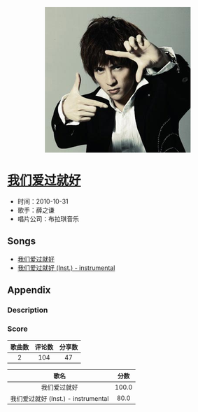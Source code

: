 <p align="center">
	<img src="imgs/我们爱过就好.jpg" alt="album_img" />
</p>

# [我们爱过就好](https://music.163.com/album?id=2533172)

* 时间：2010-10-31
* 歌手：薛之谦
* 唱片公司：布拉琪音乐
## Songs

* [我们爱过就好](songs/我们爱过就好_26600199/README.md)
* [我们爱过就好 (Inst.) - instrumental](songs/我们爱过就好_inst_instrumental_26600876/README.md)
## Appendix

### Description



### Score

|歌曲数|评论数|分享数|
|:---:|:---:|:---:|
|2|104|47|

|歌名|分数|
|:---:|:---:|
|我们爱过就好|100.0
|我们爱过就好 (Inst.) - instrumental|80.0
